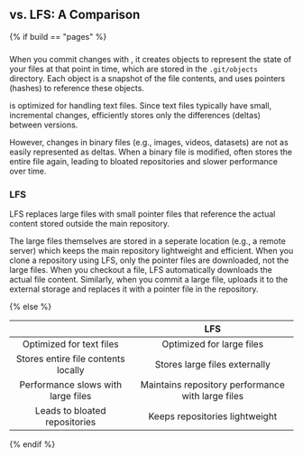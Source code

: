 ## <i class="fab fa-git"></i> vs. <i class="fab fa-git"></i> LFS: A Comparison

{% if build == "pages" %}

### <i class="fab fa-git"></i> 

When you commit changes with <i class="fab fa-git"></i>, it creates objects to represent the state of your files at that point in time, which are stored in the `.git/objects` directory.
Each object is a snapshot of the file contents, and <i class="fab fa-git"></i>  uses pointers (hashes) to reference these objects.

<i class="fab fa-git"></i>  is optimized for handling text files.
Since text files typically have small, incremental changes, <i class="fab fa-git"></i> efficiently stores only the differences (deltas) between versions.

However, changes in binary files (e.g., images, videos, datasets) are not as easily represented as deltas.
When a binary file is modified, <i class="fab fa-git"></i>  often stores the entire file again, leading to bloated repositories and slower performance over time.

### <i class="fab fa-git"></i> LFS

<i class="fab fa-git"></i> LFS replaces large files with small pointer files that 
reference the actual content stored outside the main repository.

The large files themselves are stored in a seperate location (e.g., a remote server) which keeps the main repository lightweight and efficient.
When you clone a repository using <i class="fab fa-git"></i> LFS, only the pointer files are downloaded, not the large files.
When you checkout a file, <i class="fab fa-git"></i> LFS automatically downloads the actual file content.
Similarly, when you commit a large file, <i class="fab fa-git"></i> uploads it to the external storage and replaces it with a pointer file in the repository.

{% else %}

| <i class="fab fa-git"></i>  | <i class="fab fa-git"></i> LFS |
|:---:|:-------:|
| Optimized for text files | Optimized for large files |
| Stores entire file contents locally | Stores large files externally |
| Performance slows with large files | Maintains repository performance with large files |
| Leads to bloated repositories | Keeps repositories lightweight |

{% endif %}
